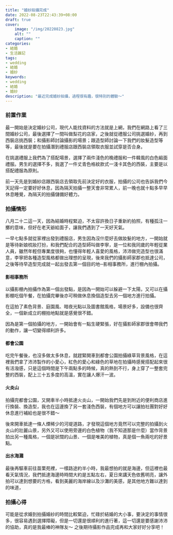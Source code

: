 ```yaml
---
title: "婚紗拍攝完成"
date: 2022-08-23T22:43:39+08:00
draft: true
cover:
    image: "/img/20220823.jpg"
    alt: ""
    caption: ""
categories: 
- 結婚
- 生活雜記
tags: 
- wedding
- 結婚
- 婚紗
keywords:
- wedding
- 結婚
- 婚紗
description: "最近完成婚紗拍攝，過程很有趣，很特別的體驗～"
---
```

### 前置作業
最一開始是決定婚紗公司，現代人能找資料的方法就是上網，我們在網路上看了三間婚紗公司，最後選擇了一間叫做梨花的店家，之後就從禮服公司挑選婚紗，再到西裝店挑西裝；和攝影師討論攝影的場景；跟造型師討論一下我們的妝髮造型等等，最後就是要在拍攝潛到禮服店跟西裝店領取衣服並試穿是否合身。

在挑選禮服上我們為了搭配場景，選擇了兩件淺色的晚禮服和一件韓風的白色緞面禮服。男生的選擇不多，我選了一件丈青色格紋款式一淺卡其色的西裝，主要是以搭配禮服為原則。

前一天先是到婚紗店跟西裝店去領取先前決定好的衣服，拍攝的公司也告訴我們今天記得一定要好好休息，因為隔天拍攝一整天會非常累人，前一晚也就十點多早早休息睡覺，為隔天的拍攝儲備好體力。
### 拍攝情形
八月二十二這一天，因為結婚時程緊迫，不太容許換日子重新約拍照，有種孤注一擲的意味，但好在老天爺給面子，讓我們遇到了一天好天氣。

一早七點多就從家裡出發到禮服店，男生因為沒什麼好去做妝髮的地方，一開始就是等待新娘梳妝打扮，和我們配合的造型師叫做李寧，是一位和我同歲的年輕從業人員，雖然年輕但專業度很夠，也懂得年輕人喜愛的風格，沛沛做完造型也很滿意，李寧把各種造型風格都做出理想的呈現，後來我們的攝影師家郡也抵達公司，之後等待早造型完成就一起出發去第一個目的地─影相事務所，進行棚內拍攝。
#### 影相事務所
以攝影棚內拍攝作為第一個出發點，是因為一開始可以躲避一下太陽，又可以在攝影棚吃個午餐，在拍攝完畢後亦可稍做休息換個造型去另一個地方進行拍攝。

在這拍了素色背景、庭園風、暗夜光點以及圖書館風格，場景好多，設備也很齊全，一個新成立的棚拍地點就是感覺很不錯。

因為是第一個拍攝的地方，一開始會有一點生硬緊張，好在攝影師家郡很會帶我們的動作，讓一切變得順利許多。
#### 都會公園
吃完午餐後，也沒多做太多休息，就趕緊開車到都會公園拍攝綠草背景風格，在這裡我們拿了沛沛製作的小愛心，紅色的愛心和綠色的草地在拍攝時感覺搭配起來很有活潑感，只是這個時間是下午兩點多的時候，真的熱到不行，身上穿了一整套完整的西裝，配上三十五多度的高溫，實在讓人爆汗一波。
#### 火炎山
拍攝完都會公園，又開車半小時抵達火炎山，一開始我們先是到附近的便利商店進行換裝、換造型，我也在這邊換了另一套淺色西裝，有個地方可以讓拍社團對好好休息進行補給也是很不錯～

後來開車抵達一條人煙稀少的河堤道路，才發現這個地方竟然可以完整的拍攝到火炎山的壯麗山景，另外又可以使用旁邊的白色植物（我不知道那是什麼）當作背景拍出另一種風格，一個是狀闊的山景、一個是唯美的植物，真是個一魚兩吃的好景點。
#### 出水海灘
最後再驅車前往苗栗苑裡，一樣路途約半小時，我最想拍的就是海邊，但這裡也最看天氣情況，我們抵達海邊時時間大約是五點左右，夏日來講天色依舊明亮，讓外拍可以達到想要的方格，看到美麗的海岸線以及沙灘的美感，是其他地方難以達到的味道，
### 拍攝心得
可能是從求婚到拍攝婚紗的時間比較緊迫，忙碌於結婚的大小事，要決定的事情很多，很容易遇到選擇障礙，但是一切還是很順利的進行著，這一切還是要感謝沛沛的協助，真的是我最棒的神隊友～
之後期待攝影作品完成再和大家好好分享吧！
